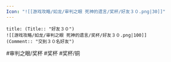 ```yaml
---
Icon: "![[游戏攻略/如龙/审判之眼 死神的遗言/奖杯/好友３０.png|30]]"
---
```

```ad-common-bronze-trophy
title: (Title:: "好友３０")
![[游戏攻略/如龙/审判之眼 死神的遗言/奖杯/好友３０.png|100]]
(Comment:: "交到３０名好友")
```

#审判之眼/奖杯 #奖杯 #奖杯/铜
